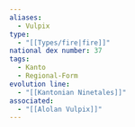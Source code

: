 ```yaml
---
aliases:
  - Vulpix
type:
  - "[[Types/fire|fire]]"
national dex number: 37
tags:
  - Kanto
  - Regional-Form
evolution line:
  - "[[Kantonian Ninetales]]"
associated:
  - "[[Alolan Vulpix]]"
---
```


